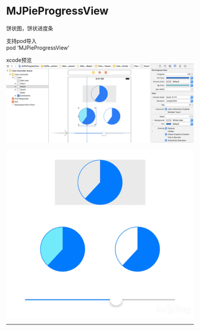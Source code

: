 # MJPieProgressView

饼状图，饼状进度条

支持pod导入  
pod 'MJPieProgressView'  


xcode预览
![支持预览][screenshot]



![gif][gif]

--------------------------------
[gif]:/Assets/aGif.GIF
[screenshot]:/Assets/screenshot.png



